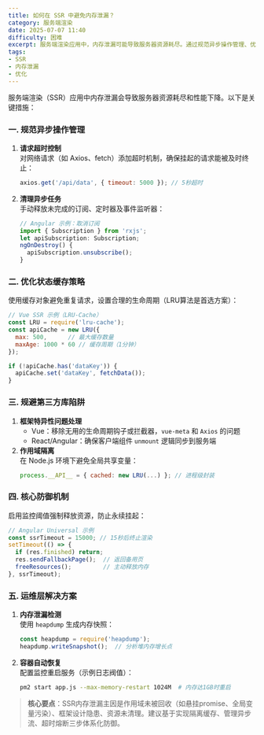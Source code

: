 ```yaml
---
title: 如何在 SSR 中避免内存泄漏？
category: 服务端渲染
date: 2025-07-07 11:40
difficulty: 困难
excerpt: 服务端渲染应用中，内存泄漏可能导致服务器资源耗尽。通过规范异步操作管理、优化缓存策略和使用监控工具，可以有效预防和处理内存泄漏问题。
tags:
- SSR
- 内存泄漏
- 优化
---
```

服务端渲染（SSR）应用中内存泄漏会导致服务器资源耗尽和性能下降。以下是关键措施：

### 一. 规范异步操作管理

1. **请求超时控制**  
   对网络请求（如 Axios、fetch）添加超时机制，确保挂起的请求能被及时终止：
   ```javascript
   axios.get('/api/data', { timeout: 5000 }); // 5秒超时
   ```
2. **清理异步任务**  
   手动释放未完成的订阅、定时器及事件监听器：
   ```javascript
   // Angular 示例：取消订阅
   import { Subscription } from 'rxjs';
   let apiSubscription: Subscription;
   ngOnDestroy() {
     apiSubscription.unsubscribe();
   }
   ```

### 二. 优化状态缓存策略

使用缓存对象避免重复请求，设置合理的生命周期（LRU算法是首选方案）：
```javascript
// Vue SSR 示例（LRU-Cache）
const LRU = require('lru-cache');
const apiCache = new LRU({
  max: 500,      // 最大缓存数量
  maxAge: 1000 * 60 // 缓存周期（1分钟）
});

if (!apiCache.has('dataKey')) {
  apiCache.set('dataKey', fetchData());
}
```

### 三. 规避第三方库陷阱

1. **框架特异性问题处理**  
   - Vue：移除无用的生命周期钩子或拦截器，`vue-meta` 和 `Axios` 的问题
   - React/Angular：确保客户端组件 `unmount` 逻辑同步到服务端
2. **作用域隔离**  
   在 Node.js 环境下避免全局共享变量：
   ```javascript
   process.__API__ = { cached: new LRU(...) }; // 进程级封装
   ```

### 四. 核心防御机制

启用监控阈值强制释放资源，防止永续挂起：
```javascript
// Angular Universal 示例
const ssrTimeout = 15000; // 15秒后终止渲染
setTimeout(() => {
  if (res.finished) return;
  res.sendFallbackPage();  // 返回备用页
  freeResources();         // 主动释放内存
}, ssrTimeout);
```

### 五. 运维层解决方案

1. **内存泄漏检测**  
   使用 `heapdump` 生成内存快照：
   ```javascript
   const heapdump = require('heapdump');
   heapdump.writeSnapshot();  // 分析堆内存增长点
   ```
2. **容器自动恢复**  
   配置监控重启服务（示例日志阀值）：
   ```bash
   pm2 start app.js --max-memory-restart 1024M  # 内存达1GB时重启
   ```

> **核心要点**：SSR内存泄漏主因是作用域未被回收（如悬挂promise、全局变量污染）、框架设计隐患、资源未清理。建议基于实现隔离缓存、管理异步流、超时熔断三步体系化防御。
